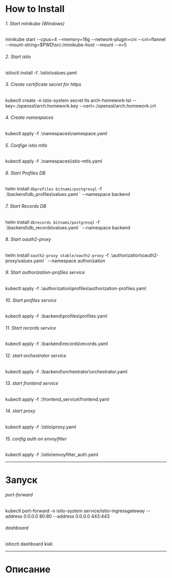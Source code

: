 
# How to Install

###### 1. Start minikube (Windows)
minikube start --cpus=4 --memory=16g --network-plugin=cni --cni=flannel --mount-string=$PWD\src:/minikube-host --mount --v=5

###### 2. Start istio
istioctl install -f .\istio\values.yaml

###### 3. Create certificate secret for https
kubectl create -n istio-system secret tls arch-homework-tsl --key=./openssl/arch.homework.key --cert=./openssl/arch.homework.crt

###### 4. Create namespaces
kubectl apply -f .\namespaces\namespace.yaml

###### 5. Confige istio mtls
kubectl apply -f .\namespaces\istio-mtls.yaml

###### 6. Start Profiles DB
helm install `
dbprofiles bitnami/postgresql `
-f .\backend\db_profiles\values.yaml `
--namespace backend

###### 7. Start Records DB
helm install `
dbrecords bitnami/postgresql `
-f .\backend\db_records\values.yaml `
--namespace backend

###### 8. Start oauth2-proxy
helm install `
oauth2-proxy stable/oauth2-proxy `
-f .\authorization\oauth2-proxy\values.yaml `
--namespace authorization

###### 9. Start authorization-profiles service
kubectl apply -f .\authorization\profiles\authorization-profiles.yaml

###### 10. Start profiles service
kubectl apply -f .\backend\profiles\profiles.yaml

###### 11. Start records service
kubectl apply -f .\backend\records\records.yaml  

###### 12. start orchestrator service
kubectl apply -f .\backend\orchestrator\orchestrator.yaml

###### 13. start frontend service
kubectl apply -f .\frontend_service\frontend.yaml

###### 14. start proxy
kubectl apply -f .\istio\proxy.yaml

###### 15. config auth on envoyfilter
kubectl apply -f .\istio\envoyfilter_auth.yaml



---
# Запуск

###### port-forward
kubectl port-forward -n istio-system service/istio-ingressgateway --address 0.0.0.0 80:80 --address 0.0.0.0 443:443

###### dashboard
istioctl dashboard kiali

---
# Описание

